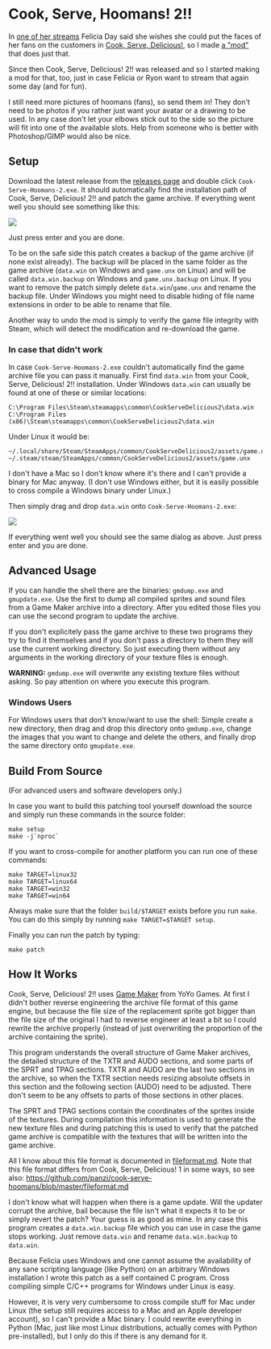 Cook, Serve, Hoomans! 2!!
=========================

In [one of her streams](http://www.twitch.tv/feliciaday/v/4517425?t=02h19m22s)
Felicia Day said she wishes she could put the faces of her fans on the customers
in [Cook, Serve, Delicious!](http://store.steampowered.com/app/247020/), so I
made [a "mod"](https://github.com/panzi/cook-serve-hoomans) that does just that.

Since then Cook, Serve, Delicious! 2!! was released and so I started making a
mod for that, too, just in case Felicia or Ryon want to stream that again some
day (and for fun).

I still need more pictures of hoomans (fans), so send them in! They don't need
to be photos if you rather just want your avatar or a drawing to be used. In any
case don't let your elbows stick out to the side so the picture will fit into
one of the available slots. Help from someone who is better with Photoshop/GIMP
would also be nice.

Setup
-----

Download the latest release from the [releases page](https://github.com/panzi/cook-serve-hoomans2/releases)
and double click `Cook-Serve-Hoomans-2.exe`. It should automatically find
the installation path of Cook, Serve, Delicious! 2!! and patch the game archive.
If everything went well you should see something like this:

![](http://panzi.github.io/cook-serve-hoomans2/img/patch_success.png)

Just press enter and you are done.

To be on the safe side this patch creates a backup of the game archive (if none
exist already). The backup will be placed in the same folder as the game archive
(`data.win` on Windows and `game.unx` on Linux) and will be called
`data.win.backup` on Windows and `game.unx.backup` on Linux. If you want to
remove the patch simply delete `data.win`/`game.unx` and rename the backup file.
Under Windows you might need to disable hiding of file name extensions in order
to be able to rename that file.

Another way to undo the mod is simply to verify the game file integrity with
Steam, which will detect the modification and re-download the game.

### In case that didn't work

In case `Cook-Serve-Hoomans-2.exe` couldn't automatically find the game
archive file you can pass it manually. First find `data.win` from your Cook,
Serve, Delicious! 2!! installation. Under Windows `data.win` can usually be
found at one of these or similar locations:

```
C:\Program Files\Steam\steamapps\common\CookServeDelicious2\data.win
C:\Program Files (x86)\Steam\steamapps\common\CookServeDelicious2\data.win
```

Under Linux it would be:

```
~/.local/share/Steam/SteamApps/common/CookServeDelicious2/assets/game.unx
~/.steam/steam/SteamApps/common/CookServeDelicious2/assets/game.unx
```

I don't have a Mac so I don't know where it's there and I can't provide a binary
for Mac anyway. (I don't use Windows either, but it is easily possible to cross
compile a Windows binary under Linux.)

Then simply drag and drop `data.win` onto `Cook-Serve-Hoomans-2.exe`:

![](http://panzi.github.io/cook-serve-hoomans2/img/open_with_cook_serve_hoomans.png)

If everything went well you should see the same dialog as above. Just press
enter and you are done.

Advanced Usage
--------------

If you can handle the shell there are the binaries: `gmdump.exe` and
`gmupdate.exe`. Use the first to dump all compiled sprites and sound files from
a Game Maker archive into a directory. After you edited those files you can
use the second program to update the archive.

If you don't explicitely pass the game archive to these two programs they try to
find it themselves and if you don't pass a directory to them they will use the
current working directory. So just executing them without any arguments in the
working directory of your texture files is enough.

**WARNING:** `gmdump.exe` will overwrite any existing texture files without asking.
So pay attention on where you execute this program.

### Windows Users

For Windows users that don't know/want to use the shell: Simple create a new
directory, then drag and drop this directory onto `gmdump.exe`, change the images
that you want to change and delete the others, and finally drop the same directory
onto `gmupdate.exe`.

Build From Source
-----------------

(For advanced users and software developers only.)

In case you want to build this patching tool yourself download the source and
simply run these commands in the source folder:

```
make setup
make -j`nproc`
```

If you want to cross-compile for another platform you can run one of these
commands:

```
make TARGET=linux32
make TARGET=linux64
make TARGET=win32
make TARGET=win64
```

Always make sure that the folder `build/$TARGET` exists before you run `make`.
You can do this simply by running `make TARGET=$TARGET setup`.

Finally you can run the patch by typing:

```
make patch
```

How It Works
------------

Cook, Serve, Delicious! 2!! uses [Game Maker](http://www.yoyogames.com/studio)
from YoYo Games. At first I didn't bother reverse engineering the archive file
format of this game engine, but because the file size of the replacement sprite
got bigger than the file size of the original I had to reverse engineer at least
a bit so I could rewrite the archive properly (instead of just overwriting the
proportion of the archive containing the sprite).

This program understands the overall structure of Game Maker archives, the
detailed structure of the TXTR and AUDO sections, and some parts of the SPRT and
TPAG sections. TXTR and AUDO are the last two sections in the archive, so when
the TXTR section needs resizing absolute offsets in this section and the
following section (AUDO) need to be adjusted. There don't seem to be any offsets
to parts of those sections in other places.

The SPRT and TPAG sections contain the coordinates of the sprites inside of the
textures. During compilation this information is used to generate the new
texture files and during patching this is used to verify that the patched game
archive is compatible with the textures that will be written into the game
archive.

All I know about this file format is documented in [fileformat.md](fileformat.md).
Note that this file format differs from Cook, Serve, Delicious! 1 in some ways,
so see also: https://github.com/panzi/cook-serve-hoomans/blob/master/fileformat.md

I don't know what will happen when there is a game update. Will the updater
corrupt the archive, bail because the file isn't what it expects it to be or
simply revert the patch? Your guess is as good as mine. In any case this program
creates a `data.win.backup` file which you can use in case the game stops
working. Just remove `data.win` and rename `data.win.backup` to `data.win`.

Because Felicia uses Windows and one cannot assume the availability of any sane
scripting language (like Python) on an arbitrary Windows installation I wrote
this patch as a self contained C program. Cross compiling simple C/C++ programs
for Windows under Linux is easy.

However, it is very very cumbersome to cross compile stuff for Mac under Linux
(the setup still requires access to a Mac and an Apple developer account), so I
can't provide a Mac binary. I could rewrite everything in Python (Mac, just like
most Linux distributions, actually comes with Python pre-installed), but I only
do this if there is any demand for it.
